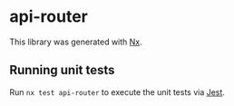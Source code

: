 # api-router

This library was generated with [Nx](https://nx.dev).

## Running unit tests

Run `nx test api-router` to execute the unit tests via [Jest](https://jestjs.io).
